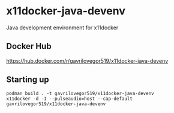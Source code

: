 # x11docker-java-devenv

Java development environment for x11docker

## Docker Hub

<https://hub.docker.com/r/gavrilovegor519/x11docker-java-devenv>

## Starting up

```shell
podman build . -t gavrilovegor519/x11docker-java-devenv
x11docker -d -I --pulseaudio=host --cap-default gavrilovegor519/x11docker-java-devenv
```
